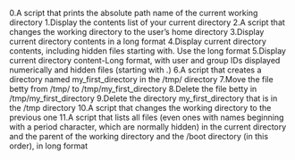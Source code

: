 0.A script that prints the absolute path name of the current working directory
1.Display the contents list of your current directory
2.A script that changes the working directory to the user’s home directory
3.Display current directory contents in a long format
4.Display current directory contents, including hidden files starting with. Use the long format
5.Display current directory content-Long format, with user and group IDs displayed numerically and hidden files (starting with .)
6.A script that creates a directory named my_first_directory in the /tmp/ directory
7.Move the file betty from /tmp/ to /tmp/my_first_directory
8.Delete the file betty in /tmp/my_first_directory
9.Delete the directory my_first_directory that is in the /tmp directory
10.A script that changes the working directory to the previous one
11.A script that lists all files (even ones with names beginning with a period character, which are normally hidden) in the current directory and the parent of the working directory and the /boot directory (in this order), in long format
